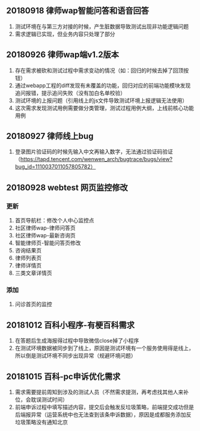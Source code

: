 ## 20180918 律师wap智能问答和语音回答
1. 测试环境在与第三方对接的时候，产生脏数据导致测试出现非功能逻辑问题
2. 需求逻辑已实现，但业务内容只处理了部分


## 20180926 律师wap端v1.2版本
1. 存在需求被砍和测试过程中需求变动的情况（如：回归的时候去掉了回顶按钮）
2. 通过webapp工程的diff发现有未覆盖的功能，回归对应的前端功能模块发现追问报错，提示追问失败（没有加白名单校验）
3. 测试环境的上报问题（引用线上的js文件导致测试环境上报逻辑无法使用）
4. 这次需求发现测试用例需要做分类管理，测试过程用例大纲，上线前核心功能用例


## 20180927 律师线上bug

1. 登录图片验证码的时候先输入中文再输入数字，无法通过验证码验证（https://tapd.tencent.com/wenwen_arch/bugtrace/bugs/view?bug_id=1110037011057805782）

## 20180928 webtest 网页监控修改
### 更新
1. 首页导航栏：修改个人中心监控点
2. 社区律师wap-律师问答页
3. 社区律师wap-最新咨询页 
4. 智能律师页-智能问答页修改
5. 咨询结果页
6. 律师列表页
7. 律师详情页
8. 三类文章详情页

### 添加 
1. 问诊首页的监控


## 20181012 百科小程序-有梗百科需求
1. 在答题后生成海报得过程中导致微信close掉了小程序
2. 在测试环境数据被同步到了线上，原因是测试环境有一个服务使用得是线上，所以倒是测试环境不同步出现异常（规避环境问题）


## 20181015 百科-pc申诉优化需求
1. 需求需要提前周知到涉及的测试人员（不然需求提测，再考虑找其他人来补位，会耽误测试时间）
2. 前端申诉过程中填写描述内容，提交后会触发反垃圾策略，前端提交成功但是后端报异常（运营系统中也无法查到该条申诉数据），原因是成都服务添加反垃圾策略没有通知北京